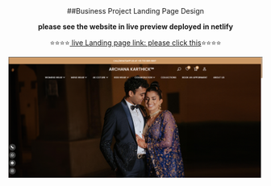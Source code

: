 <div align="center">
##Business Project Landing Page Design


**please see the website in live preview deployed in netlify**

⭐⭐⭐⭐[ live Landing page link: please click this](https://uidesignbs.netlify.app/)⭐⭐⭐⭐

![Landing page Look](Assets/images/BusinessPage_UI.png)
</div>
